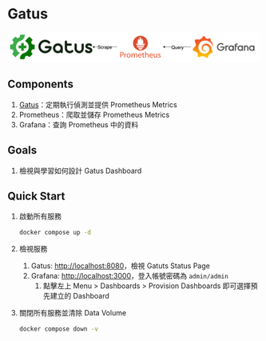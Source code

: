# Gatus

![Lab Architecture](lab-arch.png)

## Components

1. [Gatus](https://github.com/TwiN/gatus)：定期執行偵測並提供 Prometheus Metrics
2. Prometheus：爬取並儲存 Prometheus Metrics
3. Grafana：查詢 Prometheus 中的資料

## Goals

1. 檢視與學習如何設計 Gatus Dashboard

## Quick Start

1. 啟動所有服務

   ```bash
   docker compose up -d
   ```

2. 檢視服務
   1. Gatus: <http://localhost:8080>，檢視 Gatuts Status Page
   2. Grafana: <http://localhost:3000>，登入帳號密碼為 `admin/admin`
      1. 點擊左上 Menu > Dashboards > Provision Dashboards 即可選擇預先建立的 Dashboard
3. 關閉所有服務並清除 Data Volume

   ```bash
   docker compose down -v
   ```
